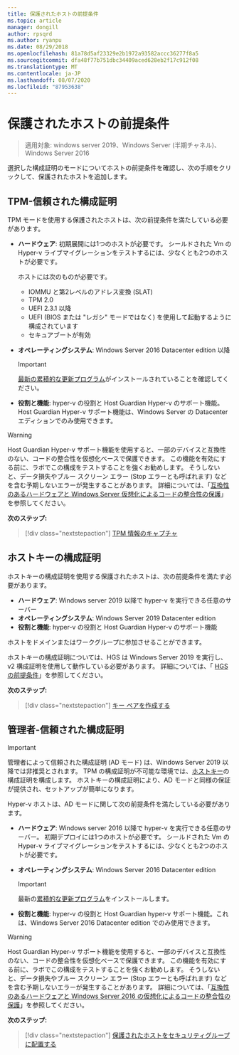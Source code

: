 ```yaml
---
title: 保護されたホストの前提条件
ms.topic: article
manager: dongill
author: rpsqrd
ms.author: ryanpu
ms.date: 08/29/2018
ms.openlocfilehash: 81a78d5af23329e2b1972a93582accc36277f8a5
ms.sourcegitcommit: dfa48f77b751dbc34409aced628eb2f17c912f08
ms.translationtype: MT
ms.contentlocale: ja-JP
ms.lasthandoff: 08/07/2020
ms.locfileid: "87953638"
---
```

# <a name="prerequisites-for-guarded-hosts"></a>保護されたホストの前提条件

>適用対象: windows server 2019、Windows Server (半期チャネル)、Windows Server 2016

選択した構成証明のモードについてホストの前提条件を確認し、次の手順をクリックして、保護されたホストを追加します。

## <a name="tpm-trusted-attestation"></a>TPM-信頼された構成証明

TPM モードを使用する保護されたホストは、次の前提条件を満たしている必要があります。

-   **ハードウェア**: 初期展開には1つのホストが必要です。 シールドされた Vm の Hyper-v ライブマイグレーションをテストするには、少なくとも2つのホストが必要です。

    ホストには次のものが必要です。

    - IOMMU と第2レベルのアドレス変換 (SLAT)
    - TPM 2.0
    - UEFI 2.3.1 以降
    - UEFI (BIOS または "レガシ" モードではなく) を使用して起動するように構成されています
    - セキュアブートが有効

-   **オペレーティングシステム**: Windows Server 2016 Datacenter edition 以降

    > [!IMPORTANT]
    > [最新の累積的な更新プログラム](https://support.microsoft.com/help/4000825/windows-10-and-windows-server-2016-update-history)がインストールされていることを確認してください。

-   **役割と機能**: hyper-v の役割と Host Guardian Hyper-v のサポート機能。 Host Guardian Hyper-v サポート機能は、Windows Server の Datacenter エディションでのみ使用できます。

> [!WARNING]
> Host Guardian Hyper-v サポート機能を使用すると、一部のデバイスと互換性のない、コードの整合性を仮想化ベースで保護できます。
> この機能を有効にする前に、ラボでこの構成をテストすることを強くお勧めします。
> そうしないと、データ損失やブルー スクリーン エラー (Stop エラーとも呼ばれます) などを含む予期しないエラーが発生することがあります。
> 詳細については、「[互換性のあるハードウェアと Windows Server 仮想化によるコードの整合性の保護](guarded-fabric-compatible-hardware-with-virtualization-based-protection-of-code-integrity.md)」を参照してください。

**次のステップ:**
> [!div class="nextstepaction"]
> [TPM 情報のキャプチャ](guarded-fabric-tpm-trusted-attestation-capturing-hardware.md)

## <a name="host-key-attestation"></a>ホストキーの構成証明

ホストキーの構成証明を使用する保護されたホストは、次の前提条件を満たす必要があります。

- **ハードウェア**: Windows server 2019 以降で hyper-v を実行できる任意のサーバー
- **オペレーティングシステム**: Windows Server 2019 Datacenter edition
- **役割と機能**: hyper-v の役割と Host Guardian Hyper-v のサポート機能

ホストをドメインまたはワークグループに参加させることができます。

ホストキーの構成証明については、HGS は Windows Server 2019 を実行し、v2 構成証明を使用して動作している必要があります。 詳細については、「 [HGS の前提条件](guarded-fabric-prepare-for-hgs.md#prerequisites)」を参照してください。

**次のステップ:**
> [!div class="nextstepaction"]
> [キー ペアを作成する](guarded-fabric-create-host-key.md)

## <a name="admin-trusted-attestation"></a>管理者-信頼された構成証明

>[!IMPORTANT]
>管理者によって信頼された構成証明 (AD モード) は、Windows Server 2019 以降では非推奨とされます。 TPM の構成証明が不可能な環境では、[ホストキー](#host-key-attestation)の構成証明を構成します。 ホストキーの構成証明により、AD モードと同様の保証が提供され、セットアップが簡単になります。

Hyper-v ホストは、AD モードに関して次の前提条件を満たしている必要があります。

-   **ハードウェア**: Windows server 2016 以降で hyper-v を実行できる任意のサーバー。 初期デプロイには1つのホストが必要です。 シールドされた Vm の Hyper-v ライブマイグレーションをテストするには、少なくとも2つのホストが必要です。

-   **オペレーティングシステム**: Windows Server 2016 Datacenter edition

    > [!IMPORTANT]
    > 最新の[累積的な更新プログラム](https://support.microsoft.com/help/4000825/windows-10-and-windows-server-2016-update-history)をインストールします。

-   **役割と機能**: hyper-v の役割と Host Guardian hyper-v サポート機能。これは、Windows Server 2016 Datacenter edition でのみ使用できます。

> [!WARNING]
> Host Guardian Hyper-v サポート機能を使用すると、一部のデバイスと互換性のない、コードの整合性を仮想化ベースで保護できます。
> この機能を有効にする前に、ラボでこの構成をテストすることを強くお勧めします。
> そうしないと、データ損失やブルー スクリーン エラー (Stop エラーとも呼ばれます) などを含む予期しないエラーが発生することがあります。
> 詳細については、「[互換性のあるハードウェアと Windows Server 2016 の仮想化によるコードの整合性の保護](guarded-fabric-compatible-hardware-with-virtualization-based-protection-of-code-integrity.md)」を参照してください。

**次のステップ:**
> [!div class="nextstepaction"]
> [保護されたホストをセキュリティグループに配置する](guarded-fabric-admin-trusted-attestation-creating-a-security-group.md)